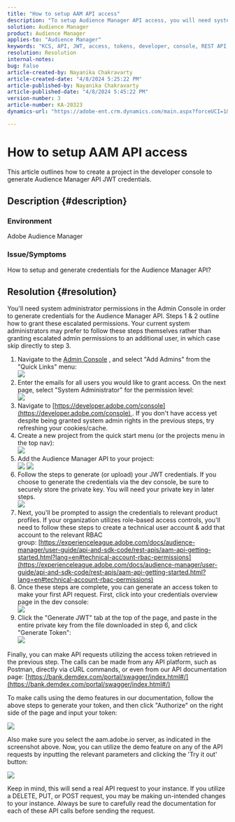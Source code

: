 ```yaml
---
title: "How to setup AAM API access"
description: "To setup Audience Manager API access, you will need system administrator permissions in the Admin Console."
solution: Audience Manager
product: Audience Manager
applies-to: "Audience Manager"
keywords: "KCS, API, JWT, access, tokens, developer, console, REST API, REST"
resolution: Resolution
internal-notes: 
bug: False
article-created-by: Nayanika Chakravarty
article-created-date: "4/8/2024 5:25:22 PM"
article-published-by: Nayanika Chakravarty
article-published-date: "4/8/2024 5:45:22 PM"
version-number: 3
article-number: KA-20323
dynamics-url: "https://adobe-ent.crm.dynamics.com/main.aspx?forceUCI=1&pagetype=entityrecord&etn=knowledgearticle&id=0807fdf9-ccf5-ee11-a1fe-6045bd006295"

---
```

# How to setup AAM API access


This article outlines how to create a project in the developer console to generate Audience Manager API JWT credentials.

## Description {#description}


### Environment

Adobe Audience Manager

### Issue/Symptoms

How to setup and generate credentials for the Audience Manager API?


## Resolution {#resolution}


You'll need system administrator permissions in the Admin Console in order to generate credentials for the Audience Manager API. Steps 1 & 2 outline how to grant these escalated permissions. Your current system administrators may prefer to follow these steps themselves rather than granting escalated admin permissions to an additional user, in which case skip directly to step 3.

1. Navigate to the [Admin Console](https://adminconsole.adobe.com/) , and select "Add Admins" from the "Quick Links" menu:<br>    ![](assets/27c759f0-4418-ed11-b83e-0022480868ff.png)
2. Enter the emails for all users you would like to grant access. On the next page, select "System Administrator" for the permission level:<br>    ![](assets/4eaf764b-4518-ed11-b83e-0022480868ff.png)
3. Navigate to [https://developer.adobe.com/console](https://developer.adobe.com/console) . If you don't have access yet despite being granted system admin rights in the previous steps, try refreshing your cookies/cache.
4. Create a new project from the quick start menu (or the projects menu in the top nav):<br>    ![](assets/363a9d79-1418-ed11-b83e-0022480868ff.png)
5. Add the Audience Manager API to your project:<br>    ![](assets/a06e1ebd-1418-ed11-b83e-0022480868ff.png)
    ![](assets/26768505-1518-ed11-b83e-0022480868ff.png)
6. Follow the steps to generate (or upload) your JWT credentials. If you choose to generate the credentials via the dev console, be sure to securely store the private key. You will need your private key in later steps.<br>    ![](assets/d7e73a64-1518-ed11-b83e-0022480868ff.png)
7. Next, you'll be prompted to assign the credentials to relevant product profiles. If your organization utilizes role-based access controls, you'll need to follow these steps to create a technical user account & add that account to the relevant RBAC group: [https://experienceleague.adobe.com/docs/audience-manager/user-guide/api-and-sdk-code/rest-apis/aam-api-getting-started.html?lang=en#technical-account-rbac-permissions](https://experienceleague.adobe.com/docs/audience-manager/user-guide/api-and-sdk-code/rest-apis/aam-api-getting-started.html?lang=en#technical-account-rbac-permissions)
8. Once these steps are complete, you can generate an access token to make your first API request. First, click into your credentials overview page in the dev console:<br>    ![](assets/f9ef434b-ef22-ed11-b83e-0022480868ff.png)
9. Click the "Generate JWT" tab at the top of the page, and paste in the entire private key from the file downloaded in step 6, and click "Generate Token":<br>    ![](assets/54d65c8d-ef22-ed11-b83e-0022480868ff.png)


Finally, you can make API requests utilizing the access token retrieved in the previous step. The calls can be made from any API platform, such as Postman, directly via cURL commands, or even from our API documentation page: [https://bank.demdex.com/portal/swagger/index.html#/](https://bank.demdex.com/portal/swagger/index.html#/)

To make calls using the demo features in our documentation, follow the above steps to generate your token, and then click "Authorize" on the right side of the page and input your token:

![](assets/ba540b4f-f022-ed11-b83e-0022480868ff.png)

Also make sure you select the aam.adobe.io server, as indicated in the screenshot above. Now, you can utilize the demo feature on any of the API requests by inputting the relevant parameters and clicking the 'Try it out' button:

![](assets/0ef8197f-f022-ed11-b83e-0022480868ff.png)

Keep in mind, this will send a real API request to your instance. If you utilize a DELETE, PUT, or POST request, you may be making un-intended changes to your instance. Always be sure to carefully read the documentation for each of these API calls before sending the request.
